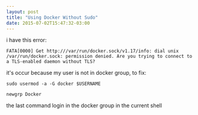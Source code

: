 ```yaml
---
layout: post
title: "Using Docker Without Sudo"
date: 2015-07-02T15:47:32-03:00
---
```


i have this error:

```
FATA[0000] Get http:///var/run/docker.sock/v1.17/info: dial unix /var/run/docker.sock: permission denied. Are you trying to connect to a TLS-enabled daemon without TLS?
```

it's occur because my user is not in docker group, to fix:

```
sudo usermod -a -G docker $USERNAME

newgrp Docker
 ```

the last command login in the docker group in the current shell


